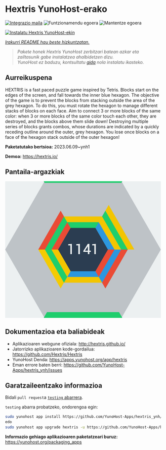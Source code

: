 <!--
Ohart ongi: README hau automatikoki sortu da <https://github.com/YunoHost/apps/tree/master/tools/readme_generator>ri esker
EZ editatu eskuz.
-->

# Hextris YunoHost-erako

[![Integrazio maila](https://dash.yunohost.org/integration/hextris.svg)](https://dash.yunohost.org/appci/app/hextris) ![Funtzionamendu egoera](https://ci-apps.yunohost.org/ci/badges/hextris.status.svg) ![Mantentze egoera](https://ci-apps.yunohost.org/ci/badges/hextris.maintain.svg)

[![Instalatu Hextris YunoHost-ekin](https://install-app.yunohost.org/install-with-yunohost.svg)](https://install-app.yunohost.org/?app=hextris)

*[Irakurri README hau beste hizkuntzatan.](./ALL_README.md)*

> *Pakete honek Hextris YunoHost zerbitzari batean azkar eta zailtasunik gabe instalatzea ahalbidetzen dizu.*  
> *YunoHost ez baduzu, kontsultatu [gida](https://yunohost.org/install) nola instalatu ikasteko.*

## Aurreikuspena

HEXTRIS is a fast paced puzzle game inspired by Tetris.
Blocks start on the edges of the screen, and fall towards the inner blue hexagon.
The objective of the game is to prevent the blocks from stacking outside the area of the grey hexagon.
To do this, you must rotate the hexagon to manage different stacks of blocks on each face.
Aim to connect 3 or more blocks of the same color: when 3 or more blocks of the same color touch each other, they are destroyed, and the blocks above them slide down!
Destroying multiple series of blocks grants combos, whose durations are indicated by a quickly receding outline around the outer, grey hexagon.
You lose once blocks on a face of the hexagon stack outside of the outer hexagon!


**Paketatutako bertsioa:** 2023.06.09~ynh1

**Demoa:** <https://hextris.io/>

## Pantaila-argazkiak

![Hextris(r)en pantaila-argazkia](./doc/screenshots/screenshot.jpg)

## Dokumentazioa eta baliabideak

- Aplikazioaren webgune ofiziala: <http://hextris.github.io/>
- Jatorrizko aplikazioaren kode-gordailua: <https://github.com/Hextris/Hextris>
- YunoHost Denda: <https://apps.yunohost.org/app/hextris>
- Eman errore baten berri: <https://github.com/YunoHost-Apps/hextris_ynh/issues>

## Garatzaileentzako informazioa

Bidali `pull request`a [`testing` abarrera](https://github.com/YunoHost-Apps/hextris_ynh/tree/testing).

`testing` abarra probatzeko, ondorengoa egin:

```bash
sudo yunohost app install https://github.com/YunoHost-Apps/hextris_ynh/tree/testing --debug
edo
sudo yunohost app upgrade hextris -u https://github.com/YunoHost-Apps/hextris_ynh/tree/testing --debug
```

**Informazio gehiago aplikazioaren paketatzeari buruz:** <https://yunohost.org/packaging_apps>
